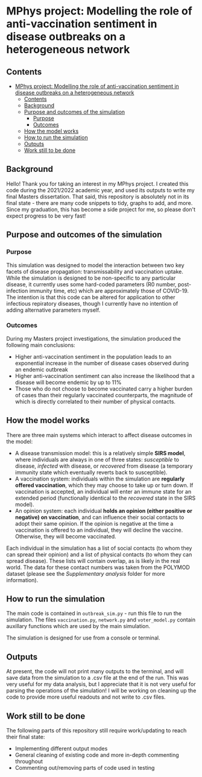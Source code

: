 # MPhys project: Modelling the role of anti-vaccination sentiment in disease outbreaks on a heterogeneous network

## Contents
- [MPhys project: Modelling the role of anti-vaccination sentiment in disease outbreaks on a heterogeneous network](#mphys-project-modelling-the-role-of-anti-vaccination-sentiment-in-disease-outbreaks-on-a-heterogeneous-network)
  - [Contents](#contents)
  - [Background](#background)
  - [Purpose and outcomes of the simulation](#purpose-and-outcomes-of-the-simulation)
    - [Purpose](#purpose)
    - [Outcomes](#outcomes)
  - [How the model works](#how-the-model-works)
  - [How to run the simulation](#how-to-run-the-simulation)
  - [Outputs](#outputs)
  - [Work still to be done](#work-still-to-be-done)

## Background
Hello! Thank you for taking an interest in my MPhys project. I created this code during the 2021/2022 academic year, and used its outputs to write my final Masters dissertation. That said, this repository is absolutely not in its final state - there are many code snippets to tidy, graphs to add, and more. Since my graduation, this has become a side project for me, so please don't expect progress to be very fast!

## Purpose and outcomes of the simulation
### Purpose
This simulation was designed to model the interaction between two key facets of disease propagation: transmissability and vaccination uptake. While the simulation is designed to be non-specific to any particular disease, it currently uses some hard-coded parameters (R0 number, post-infection immunity time, etc) which are approximately those of COVID-19. The intention is that this code can be altered for application to other infectious repiratory diseases, though I currently have no intention of adding alternative parameters myself.

### Outcomes
During my Masters project investigations, the simulation produced the following main conclusions:
- Higher anti-vaccination sentiment in the population leads to an exponential increase in the number of disease cases observed during an endemic outbreak
- Higher anti-vaccination sentiment can also increase the likelihood that a disease will become endemic by up to 11%
- Those who do not choose to become vaccinated carry a higher burden of cases than their regularly vaccinated counterparts, the magnitude of which is directly correlated to their number of physical contacts.

## How the model works
There are three main systems which interact to affect disease outcomes in the model:
- A disease transmission model: this is a relatively simple **SIRS model**, where individuals are always in one of three states: *susceptible* to disease, *infected* with disease, or *recovered* from disease (a temporary immunity state which eventually reverts back to susceptible).
- A vaccination system: individuals within the simulation are **regularly offered vaccination**, which they may choose to take up or turn down. If vaccination is accepted, an individual will enter an immune state for an extended period (functionally identical to the *recovered* state in the SIRS model).
- An opinion system: each individual **holds an opinion (either positive or negative) on vaccination**, and can influence their social contacts to adopt their same opinion. If the opinion is negative at the time a vaccination is offered to an individual, they will decline the vaccine. Otherwise, they will become vaccinated.

Each individual in the simulation has a list of social contacts (to whom they can spread their opinion) and a list of physical contacts (to whom they can spread disease). These lists will contain overlap, as is likely in the real world. The data for these contact numbers was taken from the POLYMOD dataset (please see the *Supplementary analysis* folder for more information).

## How to run the simulation
The main code is contained in `outbreak_sim.py` - run this file to run the simulation. The files `vaccination.py`, `network.py` and `voter_model.py` contain auxillary functions which are used by the main simulation.

The simulation is designed for use from a console or terminal.

## Outputs
At present, the code will not print many outputs to the terminal, and will save data from the simulation to a .csv file at the end of the run. This was very useful for my data analysis, but I appreciate that it is not very useful for parsing the operations of the simulation! I will be working on cleaning up the code to provide more useful readouts and not write to .csv files.

## Work still to be done
The following parts of this repository still require work/updating to reach their final state:
- Implementing different output modes
- General cleaning of existing code and more in-depth commenting throughout
- Commenting out/removing parts of code used in testing
